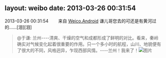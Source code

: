 layout: weibo
date: 2013-03-26 00:31:54
---
<meta name="referrer" content="no-referrer" />

2013-03-26 00:31:54  &nbsp;&nbsp;&nbsp;&nbsp;&nbsp;&nbsp; 来自 <a href="http://app.weibo.com/t/feed/l4RWD" rel="nofollow">Weico.Android</a>
谦儿哥您去的可还是有黄河过的……[泪][泪]
>  @于谦: 兰州----清爽、干燥的空气和成都形成了鲜明的对比。看来，秦岭确实对气候变化起着很重要的作用。只一个多小时的航程，山川、地貌便有了很大的不同，风格迥异，乍现西部风情。----兰州！我来了！ ​​​
>  ![图片](https://ww2.sinaimg.cn/large/6e617873jw1e2xno8wkkbj.jpg)
